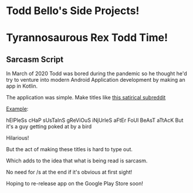# Todd Bello's Side Projects!

# Tyrannosaurous Rex Todd Time!

## Sarcasm Script

In March of 2020 Todd was bored during the pandemic so he thought he'd try to venture into modern Android Application development by making an app in Kotlin. 

The application was simple. Make titles like [this satirical subreddit](https://www.reddit.com/r/PeopleFuckingDying/) 

[Example](https://www.reddit.com/r/PeopleFuckingDying/comments/1kbd0ox/helpless_chap_sustains_grevious_injuries_after/):

hElPleSs cHaP sUsTaInS gReViOuS iNjUrIeS aFtEr FoUl BeAsT aTtAcK
   But it's a guy getting poked at by a bird

Hilarious!

But the act of making these titles is hard to type out.

Which adds to the idea that what is being read is sarcasm.

No need for /s at the end if it's obvious at first sight!

Hoping to re-release app on the Google Play Store soon!
